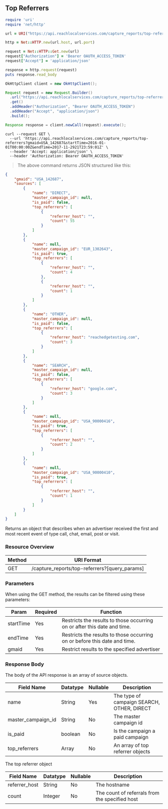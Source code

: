 ## Top Referrers

```ruby
require 'uri'
require 'net/http'

url = URI("https://api.reachlocalservices.com/capture_reports/top-referrers?gmaid=USA_142687&startTime=2016-01-01T00:00:00Z&endTime=2017-11-2921T23:59:01Z")

http = Net::HTTP.new(url.host, url.port)

request = Net::HTTP::Get.new(url)
request["Authorization"] = 'Bearer OAUTH_ACCESS_TOKEN'
request["Accept"] = 'application/json'

response = http.request(request)
puts response.read_body
```

```java
OkHttpClient client = new OkHttpClient();

Request request = new Request.Builder()
  .url("https://api.reachlocalservices.com/capture_reports/top-referrers?gmaid=USA_142687&startTime=2016-01-01T00:00:00Z&endTime=2017-11-2921T23:59:01Z")
  .get()
  .addHeader("Authorization", "Bearer OAUTH_ACCESS_TOKEN")
  .addHeader("Accept", "application/json")
  .build();

Response response = client.newCall(request).execute();
```

```shell
curl --request GET \
  --url 'https://api.reachlocalservices.com/capture_reports/top-referrers?gmaid=USA_142687&startTime=2016-01-01T00:00:00Z&endTime=2017-11-2921T23:59:01Z' \
  --header 'Accept: application/json' \
  --header 'Authorization: Bearer OAUTH_ACCESS_TOKEN'
```

> The above command returns JSON structured like this:

```json
{
    "gmaid": "USA_142687",
    "sources": [
        {
            "name": "DIRECT",
            "master_campaign_id": null,
            "is_paid": false,
            "top_referrers": [
                {
                    "referrer_host": "",
                    "count": 55
                }
            ]
        },
        {
            "name": null,
            "master_campaign_id": "EUR_1302643",
            "is_paid": true,
            "top_referrers": [
                {
                    "referrer_host": "",
                    "count": 4
                },
                {
                    "referrer_host": "",
                    "count": 1
                }
            ]
        },
        {
            "name": "OTHER",
            "master_campaign_id": null,
            "is_paid": false,
            "top_referrers": [
                {
                    "referrer_host": "reachedgetesting.com",
                    "count": 3
                }
            ]
        },
        {
            "name": "SEARCH",
            "master_campaign_id": null,
            "is_paid": false,
            "top_referrers": [
                {
                    "referrer_host": "google.com",
                    "count": 3
                }
            ]
        },
        {
            "name": null,
            "master_campaign_id": "USA_90000416",
            "is_paid": true,
            "top_referrers": [
                {
                    "referrer_host": "",
                    "count": 2
                }
            ]
        },
        {
            "name": null,
            "master_campaign_id": "USA_90000410",
            "is_paid": true,
            "top_referrers": [
                {
                    "referrer_host": "",
                    "count": 1
                }
            ]
        }
    ]
}
```
Returns an object that describes when an advertiser received the first and most recent event of type call, chat, email, post or visit.

### Resource Overview

| Method | URI Format |
|---|---|
| GET | /capture_reports/top-referrers?[query_params] |

### Parameters

When using the GET method, the results can be filtered using these parameters:

| Param     | Required | Function |
|-----------|-----|---|
| startTime | Yes | Restricts the results to those occurring on or after this date and time. |
| endTime   | Yes | Restricts the results to those occurring on or before this date and time. |
| gmaid     | Yes | Restrict results to the specified advertiser |

### Response Body

The body of the API response is an array of source objects.

Field Name | Datatype | Nullable | Description
---------- | -------- | -------- | -----------
name | String | Yes | The type of campaign SEARCH, OTHER, DIRECT
master_campaign_id | String | No | The master campaign id 
is_paid | boolean | No | Is the campaign a paid campaign
top_referrers | Array | No | An array of top referrer objects

The top referrer object

Field Name | Datatype | Nullable | Description
---------- | -------- | -------- | -----------
referrer_host | String | No | The hostname
count | Integer | No | The count of referrals from the specified host
